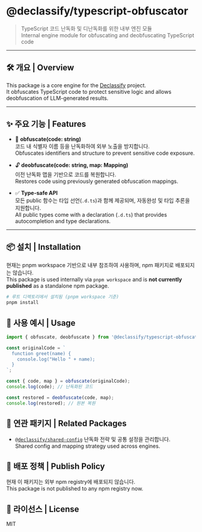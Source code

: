 # @declassify/typescript-obfuscator

> TypeScript 코드 난독화 및 디난독화를 위한 내부 엔진 모듈  
> Internal engine module for obfuscating and deobfuscating TypeScript code

---

## 🛠 개요 | Overview

This package is a core engine for the [Declassify](https://github.com/swj9707/declassify) project.  
It obfuscates TypeScript code to protect sensitive logic and allows deobfuscation of LLM-generated results.

---

## ✨ 주요 기능 | Features

- 🔐 **obfuscate(code: string)**  
  코드 내 식별자 이름 등을 난독화하여 외부 노출을 방지합니다.  
  Obfuscates identifiers and structure to prevent sensitive code exposure.

- 🔓 **deobfuscate(code: string, map: Mapping)**  
  이전 난독화 맵을 기반으로 코드를 복원합니다.  
  Restores code using previously generated obfuscation mappings.

- ✅ **Type-safe API**  
  모든 public 함수는 타입 선언(`.d.ts`)과 함께 제공되며, 자동완성 및 타입 추론을 지원합니다.  
  All public types come with a declaration (`.d.ts`) that provides autocompletion and type declarations.
---

## 📦 설치 | Installation

현재는 pnpm workspace 기반으로 내부 참조하여 사용하며, npm 패키지로 배포되지는 않습니다.  
This package is used internally via `pnpm workspace` and is **not currently published** as a standalone npm package.

```bash
# 루트 디렉토리에서 설치됨 (pnpm workspace 기준)
pnpm install
```

## 📄 사용 예시 | Usage

```typescript
import { obfuscate, deobfuscate } from '@declassify/typescript-obfuscator';

const originalCode = `
  function greet(name) {
    console.log("Hello " + name);
  }
`;

const { code, map } = obfuscate(originalCode);
console.log(code); // 난독화된 코드

const restored = deobfuscate(code, map);
console.log(restored); // 원본 복원
```

## 🔗 연관 패키지 | Related Packages
- [`@declassify/shared-config`](../../libs/shared-config)
  난독화 전략 및 공통 설정을 관리합니다.  
  Shared config and mapping strategy used across engines.

## 🚫 배포 정책 | Publish Policy

현재 이 패키지는 외부 npm registry에 배포되지 않습니다.  
This package is not published to any npm registry now.


## 📝 라이선스 | License
MIT

